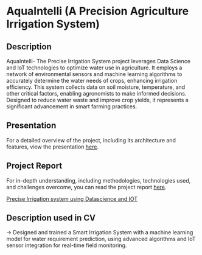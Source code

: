 # AquaIntelli   (A Precision Agriculture Irrigation System)

## Description

AquaIntelli- The Precise Irrigation System project leverages Data Science and IoT technologies to optimize water use in agriculture. It employs a network of environmental sensors and machine learning algorithms to accurately determine the water needs of crops, enhancing irrigation efficiency. This system collects data on soil moisture, temperature, and other critical factors, enabling agronomists to make informed decisions. Designed to reduce water waste and improve crop yields, it represents a significant advancement in smart farming practices.


## Presentation

For a detailed overview of the project, including its architecture and features, view the presentation [here](https://docs.google.com/presentation/d/14uycKqTPW68LNF0qf4Y4BpI8Su91xgJv/edit?usp=drive_link&ouid=105676764628506815455&rtpof=true&sd=true).

## Project Report

For in-depth understanding, including methodologies, technologies used, and challenges overcome, you can read the project report [here](https://drive.google.com/file/d/19aN4FS0EOsylyGxQqfVSJutnazQgOcqI/view?usp=drive_link).

[Precise Irrigation system using Datascience and IOT](https://drive.google.com/file/d/1LWNwCbmqYXEi73ArYHI1AYJKDorVwRl-/view?usp=drive_link)

## Description used in CV

-> Designed and trained a Smart Irrigation System with a machine learning model for water requirement prediction, using advanced 
algorithms and IoT sensor integration for real-time field monitoring. 
 

